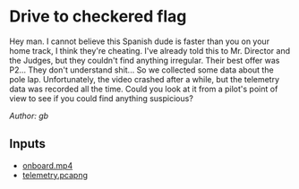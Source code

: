 # Drive to checkered flag

Hey man. I cannot believe this Spanish dude is faster than you on your home track, I think they're cheating. I've already told this to Mr. Director and the Judges, but they couldn't find anything irregular. Their best offer was P2... They don't understand shit... So we collected some data about the pole lap. Unfortunately, the video crashed after a while, but the telemetry data was recorded all the time. Could you look at it from a pilot's point of view to see if you could find anything suspicious?

*Author: gb*

## Inputs
- [onboard.mp4](input/onboard.mp4)
- [telemetry.pcapng](input/telemetry.pcapng)

